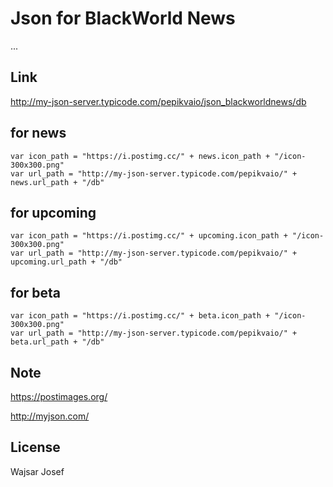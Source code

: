 # Json for BlackWorld News
...


## Link

http://my-json-server.typicode.com/pepikvaio/json_blackworldnews/db


## for news
```
var icon_path = "https://i.postimg.cc/" + news.icon_path + "/icon-300x300.png"
var url_path = "http://my-json-server.typicode.com/pepikvaio/" + news.url_path + "/db"
```
## for upcoming
```
var icon_path = "https://i.postimg.cc/" + upcoming.icon_path + "/icon-300x300.png"
var url_path = "http://my-json-server.typicode.com/pepikvaio/" + upcoming.url_path + "/db"
```
## for beta
```
var icon_path = "https://i.postimg.cc/" + beta.icon_path + "/icon-300x300.png"
var url_path = "http://my-json-server.typicode.com/pepikvaio/" + beta.url_path + "/db"
```


## Note
https://postimages.org/

http://myjson.com/


## License
Wajsar Josef


 



